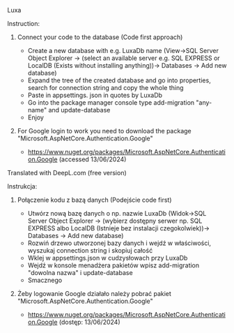 Luxa

Instruction:
1. Connect your code to the database (Code first approach)

	- Create a new database with e.g. LuxaDb name (View->SQL Server Object Explorer -> (select an available server e.g. SQL EXPRESS or LocalDB (Exists without installing anything))-> Databases -> Add new database)
	- Expand the tree of the created database and go into properties, search for connection string and copy the whole thing
	- Paste in appsettings. json in quotes by LuxaDb
	- Go into the package manager console type add-migration "any-name" and update-database
	- Enjoy
2. For Google login to work you need to download the package "Microsoft.AspNetCore.Authentication.Google"
 	- https://www.nuget.org/packages/Microsoft.AspNetCore.Authentication.Google (accessed 13/06/2024)

Translated with DeepL.com (free version)

Instrukcja:
1. Połączenie kodu z bazą danych (Podejście code first)
	- Utwórz nową bazę danych o np. nazwie LuxaDb 
	(Widok->SQL Server Object Explorer -> (wybierz dostępny serwer np. SQL EXPRESS albo LocalDB (Istnieje bez instalacji czegokolwiek))-> Databases -> Add new database)
	- Rozwiń drzewo utworzonej bazy danych i wejdź w właściwości, wyszukaj connection string i skopiuj całość
	- Wklej w appsettings.json w cudzysłowach przy LuxaDb
	- Wejdź w konsole menadżera pakietów wpisz add-migration "dowolna nazwa" i update-database
	- Smacznego

2. Żeby logowanie Google działało należy pobrać pakiet "Microsoft.AspNetCore.Authentication.Google"
   	- https://www.nuget.org/packages/Microsoft.AspNetCore.Authentication.Google (dostęp: 13/06/2024)
